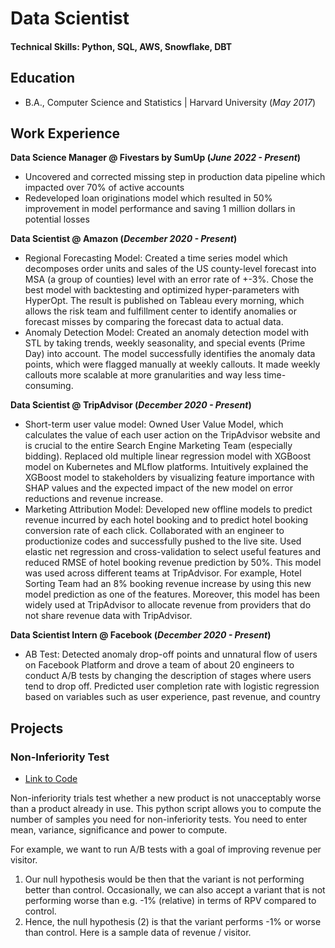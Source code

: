 # Data Scientist


#### Technical Skills: Python, SQL, AWS, Snowflake, DBT

## Education			        		
- B.A., Computer Science and Statistics | Harvard University (_May 2017_)

## Work Experience
**Data Science Manager @ Fivestars by SumUp (_June 2022 - Present_)**
- Uncovered and corrected missing step in production data pipeline which impacted over 70% of active accounts
- Redeveloped loan originations model which resulted in 50% improvement in model performance and saving 1 million dollars in potential losses

**Data Scientist @ Amazon (_December 2020 - Present_)**
- Regional Forecasting Model: Created a time series model which decomposes order units and sales of the US county-level forecast into MSA (a group of counties) level with an error rate of +-3%. Chose the best model with backtesting and optimized hyper-parameters with HyperOpt. The result is published on Tableau every morning, which allows the risk team and fulfillment center to identify anomalies or forecast misses by comparing the forecast data to actual data.
- Anomaly Detection Model: Created an anomaly detection model with STL by taking trends, weekly seasonality, and special events (Prime Day) into account. The model successfully identifies the anomaly data points, which were flagged manually at weekly callouts. It made weekly callouts more scalable at more granularities and way less time-consuming.

**Data Scientist @ TripAdvisor (_December 2020 - Present_)**
- Short-term user value model: Owned User Value Model, which calculates the value of each user action on the TripAdvisor website and is crucial to the entire Search Engine Marketing Team (especially bidding). Replaced old multiple linear regression model with XGBoost model on Kubernetes and MLflow platforms. Intuitively explained the XGBoost model to stakeholders by visualizing feature importance with SHAP values and the expected impact of the new model on error reductions and revenue increase.
- Marketing Attribution Model: Developed new offline models to predict revenue incurred by each hotel booking and to predict hotel booking conversion rate of each click. Collaborated with an engineer to productionize codes and successfully pushed to the live site. Used elastic net regression and cross-validation to select useful features and reduced RMSE of hotel booking revenue prediction by 50%. This model was used across different teams at TripAdvisor. For example, Hotel Sorting Team had an 8% booking revenue increase by using this new model prediction as one of the features. Moreover, this model has been widely used at TripAdvisor to allocate revenue from providers that do not share revenue data with TripAdvisor.

**Data Scientist Intern @ Facebook (_December 2020 - Present_)**
- AB Test: Detected anomaly drop-off points and unnatural flow of users on Facebook Platform and drove a team of about 20 engineers
to conduct A/B tests by changing the description of stages where users tend to drop off. Predicted user completion rate with logistic regression based on variables such as user experience, past revenue, and country


## Projects
### Non-Inferiority Test

- [Link to Code](https://github.com/takehiromatsuzawa/portfolio/blob/main/Projects/num_samples_non_inferiority_test.ipynb)


Non-inferiority trials test whether a new product is not unacceptably worse than a product already in use.
This python script allows you to compute the number of samples you need for non-inferiority tests. You need to enter mean, variance, significance and power to compute.

For example, we want to run A/B tests with a goal of improving revenue per visitor. 
1. Our null hypothesis would be then that the variant is not performing better than control. Occasionally, we can also accept a variant that is not
performing worse than e.g. -1% (relative) in terms of RPV compared to control. 
2. Hence, the null hypothesis (2) is
that the variant performs -1% or worse than control. Here is a sample data of revenue / visitor.

